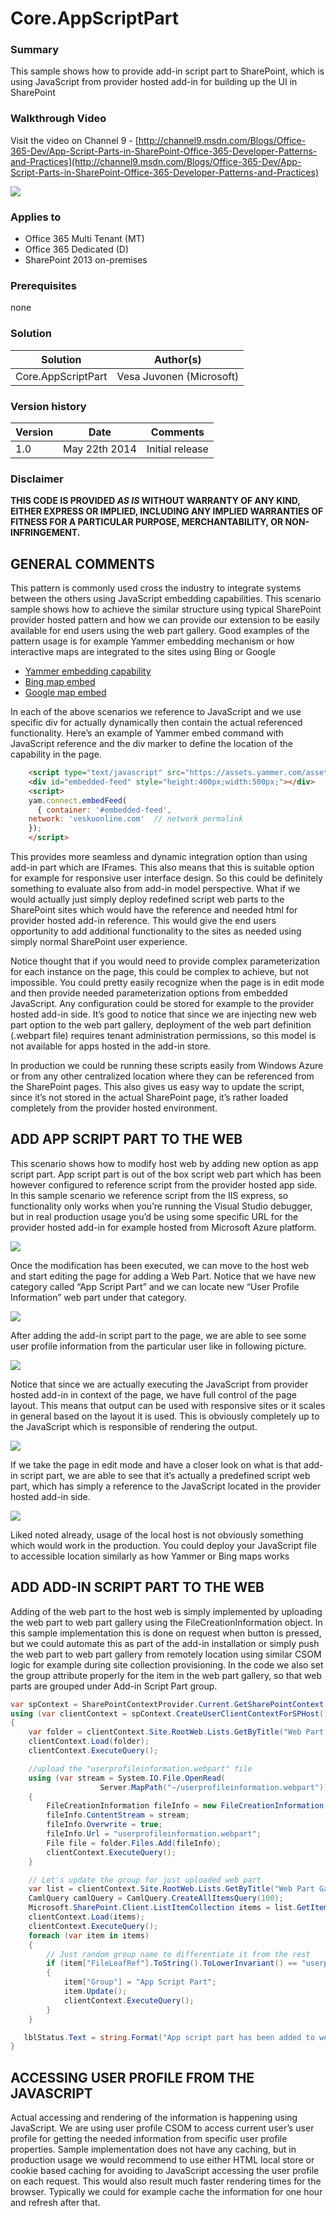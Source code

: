 # Core.AppScriptPart #

### Summary ###
This sample shows how to provide add-in script part to SharePoint, which is using JavaScript from provider hosted add-in for building up the UI in SharePoint

### Walkthrough Video ###
Visit the video on Channel 9 - [http://channel9.msdn.com/Blogs/Office-365-Dev/App-Script-Parts-in-SharePoint-Office-365-Developer-Patterns-and-Practices](http://channel9.msdn.com/Blogs/Office-365-Dev/App-Script-Parts-in-SharePoint-Office-365-Developer-Patterns-and-Practices)

![](http://i.imgur.com/cpZnC76.png)

### Applies to ###
-  Office 365 Multi Tenant (MT)
-  Office 365 Dedicated (D)
-  SharePoint 2013 on-premises

### Prerequisites ###
none

### Solution ###
Solution | Author(s)
---------|----------
Core.AppScriptPart | Vesa Juvonen (Microsoft)

### Version history ###
Version  | Date | Comments
---------| -----| --------
1.0  | May 22th 2014 | Initial release

### Disclaimer ###
**THIS CODE IS PROVIDED *AS IS* WITHOUT WARRANTY OF ANY KIND, EITHER EXPRESS OR IMPLIED, INCLUDING ANY IMPLIED WARRANTIES OF FITNESS FOR A PARTICULAR PURPOSE, MERCHANTABILITY, OR NON-INFRINGEMENT.**


## GENERAL COMMENTS
This pattern is commonly used cross the industry to integrate systems between the others using JavaScript embedding capabilities. This scenario sample shows how to achieve the similar structure using typical SharePoint provider hosted pattern and how we can provide our extension to be easily available for end users using the web part gallery.
Good examples of the pattern usage is for example Yammer embedding mechanism or how interactive maps are integrated to the sites using Bing or Google

- [Yammer embedding capability](https://developer.yammer.com/connect/)
- [Bing map embed](http://www.microsoft.com/web/post/using-the-bing-maps-api)
- [Google map embed](https://developers.google.com/maps/documentation/javascript/tutorial#Loading_the_Maps_API)


In each of the above scenarios we reference to JavaScript and we use specific div for actually dynamically then contain the actual referenced functionality. Here’s an example of Yammer embed command with JavaScript reference and the div marker to define the location of the capability in the page.

```HTML
    <script type="text/javascript" src="https://assets.yammer.com/assets/platform_embed.js"></script>
    <div id="embedded-feed" style="height:400px;width:500px;"></div> 
    <script>
    yam.connect.embedFeed(
      { container: '#embedded-feed',
    network: 'veskuonline.com'  // network permalink
    });
    </script>
```

This provides more seamless and dynamic integration option than using add-in part which are IFrames. This also means that this is suitable option for example for responsive user interface design. So this could be definitely something to evaluate also from add-in model perspective. What if we would actually just simply deploy redefined script web parts to the SharePoint sites which would have the reference and needed html for provider hosted add-in reference. This would give the end users opportunity to add additional functionality to the sites as needed using simply normal SharePoint user experience.

Notice thought that if you would need to provide complex parameterization for each instance on the page, this could be complex to achieve, but not impossible. You could pretty easily recognize when the page is in edit mode and then provide needed parameterization options from embedded JavaScript. Any configuration could be stored for example to the provider hosted add-in side. It’s good to notice that since we are injecting new web part option to the web part gallery, deployment of the web part definition (.webpart file) requires tenant administration permissions, so this model is not available for apps hosted in the add-in store.

In production we could be running these scripts easily from Windows Azure or from any other centralized location where they can be referenced from the SharePoint pages. This also gives us easy way to update the script, since it’s not stored in the actual SharePoint page, it’s rather loaded completely from the provider hosted environment. 


##  ADD APP SCRIPT PART TO THE WEB ##
This scenario shows how to modify host web by adding new option as app script part. App script part is out of the box script web part which has been however configured to reference script from the provider hosted app side. In this sample scenario we reference script from the IIS express, so functionality only works when you’re running the Visual Studio debugger, but in real production usage you’d be using some specific URL for the provider hosted add-in for example hosted from Microsoft Azure platform.

![](http://i.imgur.com/zyrDWtv.png)

Once the modification has been executed, we can move to the host web and start editing the page for adding a Web Part. Notice that we have new category called “App Script Part” and we can locate new “User Profile Information” web part under that category.

![](http://i.imgur.com/MGVhj3I.png)

After adding the add-in script part to the page, we are able to see some user profile information from the particular user like in following picture.

![](http://i.imgur.com/i3YlWrk.png)

Notice that since we are actually executing the JavaScript from provider hosted add-in in context of the page, we have full control of the page layout. This means that output can be used with responsive sites or it scales in general based on the layout it is used. This is obviously completely up to the JavaScript which is responsible of rendering the output.

![](http://i.imgur.com/jS7HzCK.png)

If we take the page in edit mode and have a closer look on what is that add-in script part, we are able to see that it’s actually a predefined script web part, which has simply a reference to the JavaScript located in the provider hosted add-in side.

![](http://i.imgur.com/GdCpRHf.png)

Liked noted already, usage of the local host is not obviously something which would work in the production. You could deploy your JavaScript file to accessible location similarly as how Yammer or Bing maps works

##  ADD ADD-IN SCRIPT PART TO THE WEB ##
Adding of the web part to the host web is simply implemented by uploading the web part to web part gallery using the FileCreationInformation object. In this sample implementation this is done on request when button is pressed, but we could automate this as part of the add-in installation or simply push the web part to web part gallery from remotely location using similar CSOM logic for example during site collection provisioning. In the code we also set the group attribute properly for the item in the web part gallery, so that web parts are grouped under Add-in Script Part group.

```C#
var spContext = SharePointContextProvider.Current.GetSharePointContext(Context);
using (var clientContext = spContext.CreateUserClientContextForSPHost())
{
    var folder = clientContext.Site.RootWeb.Lists.GetByTitle("Web Part Gallery").RootFolder;
    clientContext.Load(folder);
    clientContext.ExecuteQuery();

    //upload the "userprofileinformation.webpart" file
    using (var stream = System.IO.File.OpenRead(
                    Server.MapPath("~/userprofileinformation.webpart")))
    {
        FileCreationInformation fileInfo = new FileCreationInformation();
        fileInfo.ContentStream = stream;
        fileInfo.Overwrite = true;
        fileInfo.Url = "userprofileinformation.webpart";
        File file = folder.Files.Add(fileInfo);
        clientContext.ExecuteQuery();
    }

    // Let's update the group for just uploaded web part
    var list = clientContext.Site.RootWeb.Lists.GetByTitle("Web Part Gallery");
    CamlQuery camlQuery = CamlQuery.CreateAllItemsQuery(100);
    Microsoft.SharePoint.Client.ListItemCollection items = list.GetItems(camlQuery);
    clientContext.Load(items);
    clientContext.ExecuteQuery();
    foreach (var item in items)
    {
        // Just random group name to differentiate it from the rest
        if (item["FileLeafRef"].ToString().ToLowerInvariant() == "userprofileinformation.webpart")
        {
            item["Group"] = "App Script Part";
            item.Update();
            clientContext.ExecuteQuery();
        }
    }

   lblStatus.Text = string.Format("App script part has been added to web part gallery. You can find 'User Profile Information' script part under 'App Script Part' group in the <a href='{0}'>host web</a>.", spContext.SPHostUrl.ToString());
}
```

##  ACCESSING USER PROFILE FROM THE JAVASCRIPT ##
Actual accessing and rendering of the information is happening using JavaScript. We are using user profile CSOM to access current user’s user profile for getting the needed information from specific user profile properties. Sample implementation does not have any caching, but in production usage we would recommend to use either HTML local store or cookie based caching for avoiding to JavaScript accessing the user profile on each request. This would also result much faster rendering times for the browser. Typically we could for example cache the information for one hour and refresh after that.
